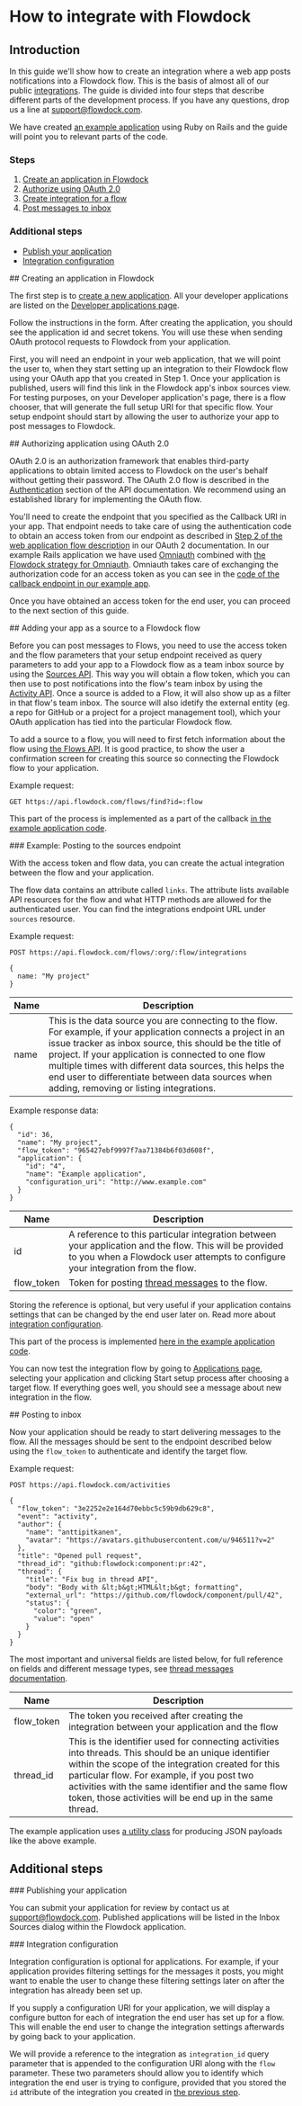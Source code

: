 # How to integrate with Flowdock

## Introduction

In this guide we'll show how to create an integration where a web app posts notifications into a Flowdock flow. This is the basis of almost all of our public [integrations](/integrations). The guide is divided into four steps that describe different parts of the development process. If you have any questions, drop us a line at [support@flowdock.com](mailto:support@flowdock.com).

We have created [an example application](https://github.com/flowdock/flowdock-example-integration) using Ruby on Rails and the guide will point you to relevant parts of the code.

### Steps

1. [Create an application in Flowdock](#/create-app)
2. [Authorize using OAuth 2.0](#/oauth2-authorize)
3. [Create integration for a flow](#/create-integration)
4. [Post messages to inbox](#/post-inbox)

### Additional steps

* [Publish your application](#/publish-app)
* [Integration configuration](#/integration-config)

<div id="/create-app"></div>
## Creating an application in Flowdock

The first step is to [create a new application](https://www.flowdock.com/oauth/applications/new). All your developer applications are listed on the [Developer applications page](https://www.flowdock.com/oauth/applications).

Follow the instructions in the form. After creating the application, you should see the application id and secret tokens. You will use these when sending OAuth protocol requests to Flowdock from your application.

First, you will need an endpoint in your web application, that we will point the user to, when they start setting up an integration to their Flowdock flow using your OAuth app that you created in Step 1. Once your application is published, users will find this link in the Flowdock app's inbox sources view. For testing purposes, on your Developer application's page, there is a flow chooser, that will generate the full setup URI for that specific flow. Your setup endpoint should start by allowing the user to authorize your app to post messages to Flowdock.

<div id="/oauth2-authorize"></div>
## Authorizing application using OAuth 2.0

OAuth 2.0 is an authorization framework that enables third-party applications to obtain limited access to Flowdock on the user's behalf without getting their password. The OAuth 2.0 flow is described in the [Authentication](authentication#/oauth2) section of the API documentation. We recommend using an established library for implementing the OAuth flow.

You'll need to create the endpoint that you specified as the Callback URI in your app. That endpoint needs to take care of using the authentication code to obtain an access token from our endpoint as described in [Step 2 of the web application flow description](authentication#/oauth2) in our OAuth 2 documentation. In our example Rails application we have used [Omniauth](https://github.com/intridea/omniauth) combined with [the Flowdock strategy for Omniauth](https://github.com/flowdock/omniauth-flowdock/). Omniauth takes care of exchanging the authorization code for an access token as you can see in the [code of the callback endpoint in our example app](https://github.com/flowdock/flowdock-example-integration/blob/master/lib/flowdock/routes.rb#L29).

Once you have obtained an access token for the end user, you can proceed to the next section of this guide.

<div id="/create-integration"></div>
## Adding your app as a source to a Flowdock flow

Before you can post messages to Flows, you need to use the access token and the flow parameters that your setup endpoint received as query parameters to add your app to a Flowdock flow as a team inbox source by using the [Sources API](/sources). This way you will obtain a flow token, which you can then use to post notifications into the flow's team inbox by using the [Activity API](/activity). Once a source is added to a Flow, it will also show up as a filter in that flow's team inbox. The source will also idetify the external entity (eg. a repo for GitHub or a project for a project management tool), which your OAuth application has tied into the particular Flowdock flow.

To add a source to a flow, you will need to first fetch information about the flow using [the Flows API](flows). It is good practice, to show the user a confirmation screen for creating this source so connecting the Flowdock flow to your application.

Example request:

```
GET https://api.flowdock.com/flows/find?id=:flow
```

This part of the process is implemented as a part of the callback [in the example application code](https://github.com/flowdock/flowdock-example-integration/blob/master/lib/flowdock/routes.rb#L29).

<div id="/post-integration"></div>
### Example: Posting to the sources endpoint

With the access token and flow data, you can create the actual integration between the flow and your application.

The flow data contains an attribute called `links`. The attribute lists available API resources for the flow and what HTTP methods are allowed for the authenticated user. You can find the integrations endpoint URL under `sources` resource.

Example request:

```
POST https://api.flowdock.com/flows/:org/:flow/integrations

{
  name: "My project"
}
```

| Name          | Description  |
| ------------- | ------------ |
| name | This is the data source you are connecting to the flow. For example, if your application connects a project in an issue tracker as inbox source, this should be the title of project. If your application is connected to one flow multiple times with different data sources, this helps the end user to differentiate between data sources when adding, removing or listing integrations. |

Example response data:

```
{
  "id": 36,
  "name": "My project",
  "flow_token": "965427ebf9997f7aa71384b6f03d608f",
  "application": {
    "id": "4",
    "name": "Example application",
    "configuration_uri": "http://www.example.com"
  }
}
```

| Name          | Description  |
| ------------- | ------------ |
| id | A reference to this particular integration between your application and the flow. This will be provided to you when a Flowdock user attempts to configure your integration from the flow. |
| flow_token | Token for posting [thread messages](thread-messages) to the flow. |

Storing the reference is optional, but very useful if your application contains settings that can be changed by the end user later on. Read more about [integration configuration](#integration-config).

This part of the process is implemented [here in the example application code](https://github.com/flowdock/flowdock-example-integration/blob/master/lib/flowdock/routes.rb).

You can now test the integration flow by going to [Applications page](https://www.flowdock.com/account/authorized_applications), selecting your application and clicking Start setup process after choosing a target flow. If everything goes well, you should see a message about new integration in the flow.

<div id="/post-inbox"></div>
## Posting to inbox

Now your application should be ready to start delivering messages to the flow. All the messages should be sent to the endpoint described below using the `flow_token` to authenticate and identify the target flow.

Example request:

```
POST https://api.flowdock.com/activities

{
  "flow_token": "3e2252e2e164d70ebbc5c59b9db629c8",
  "event": "activity",
  "author": {
    "name": "anttipitkanen",
    "avatar": "https://avatars.githubusercontent.com/u/946511?v=2"
  },
  "title": "Opened pull request",
  "thread_id": "github:flowdock:component:pr:42",
  "thread": {
    "title": "Fix bug in thread API",
    "body": "Body with &lt;b&gt;HTML&lt;b&gt; formatting",
    "external_url": "https://github.com/flowdock/component/pull/42",
    "status": {
      "color": "green",
      "value": "open"
    }
  }
}
```

The most important and universal fields are listed below, for full reference on fields and different message types, see [thread messages documentation](thread-messages).

| Name          | Description  |
| ------------- | ------------ |
| flow_token | The token you received after creating the integration between your application and the flow |
| thread_id | This is the identifier used for connecting activities into threads. This should be an unique identifier within the scope of the integration created for this particular flow. For example, if you post two activities with the same identifier and the same flow token, those activities will be end up in the same thread. |

The example application uses [a utility class](https://github.com/flowdock/flowdock-example-integration/blob/master/lib/flowdock/activity.rb) for producing JSON payloads like the above example.

## Additional steps

<div id="/publish-app"></div>
### Publishing your application

You can submit your application for review by contact us at [support@flowdock.com](mailto:support@flowdock.com). Published applications will be listed in the Inbox Sources dialog within the Flowdock application.

<div id="/integration-config"></div>
### Integration configuration

Integration configuration is optional for applications. For example, if your application provides filtering settings for the messages it posts, you might want to enable the user to change these filtering settings later on after the integration has already been set up.

If you supply a configuration URI for your application, we will display a configure button for each of integration the end user has set up for a flow. This will enable the end user to change the integration settings afterwards by going back to your application.

We will provide a reference to the integration as `integration_id` query parameter that is appended to the configuration URI along with the `flow` parameter. These two parameters should allow you to identify which integration the end user is trying to configure, provided that you stored the `id` attribute of the integration you created in [the previous step](#/post-integration).
